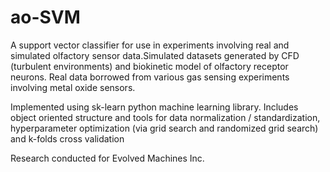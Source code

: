 ao-SVM
==================

A support vector classifier for use in experiments involving real and simulated olfactory sensor data.Simulated datasets generated by CFD (turbulent environments) and biokinetic model of olfactory receptor neurons. Real data borrowed from various gas sensing experiments involving metal oxide sensors.
  
Implemented using sk-learn python machine learning library. Includes object oriented structure and tools for data normalization / standardization, hyperparameter optimization (via grid search and randomized grid search) and k-folds cross validation  
  
Research conducted for Evolved Machines Inc.
